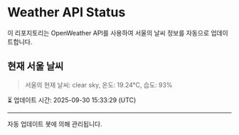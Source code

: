 
# Weather API Status

이 리포지토리는 OpenWeather API를 사용하여 서울의 날씨 정보를 자동으로 업데이트합니다.

## 현재 서울 날씨
> 서울의 현재 날씨: clear sky, 온도: 19.24°C, 습도: 93%

⏳ 업데이트 시간: 2025-09-30 15:33:29 (UTC)

---
자동 업데이트 봇에 의해 관리됩니다.
